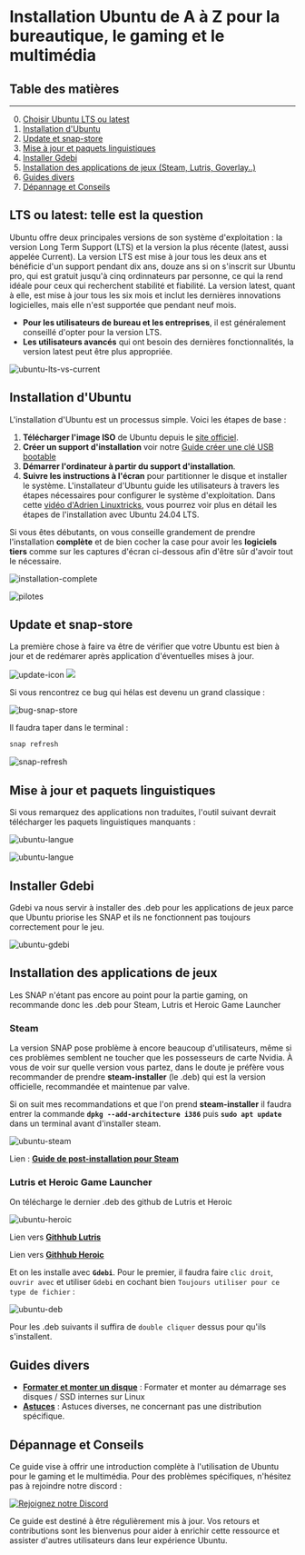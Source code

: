 # Installation Ubuntu de A à Z pour la bureautique, le gaming et le multimédia

## Table des matières
---
0. [Choisir Ubuntu LTS ou latest](#lts-ou-latest-telle-est-la-question)
1. [Installation d'Ubuntu](#installation-d-ubuntu)
2. [Update et snap-store](#update-et-snap-store)
3. [Mise à jour et paquets linguistiques](#mise-à-jour-et-paquets-linguistiques)
4. [Installer Gdebi](#installer-gdebi)
5. [Installation des applications de jeux (Steam, Lutris, Goverlay..)](#installation-des-applications-de-jeux)
6. [Guides divers](#guides-divers)
7. [Dépannage et Conseils](#dépannage-et-conseils)

## LTS ou latest: telle est la question

Ubuntu offre deux principales versions de son système d'exploitation : la version Long Term Support (LTS) et la version la plus récente (latest, aussi appelée Current). La version LTS est mise à jour tous les deux ans et bénéficie d'un support pendant dix ans, douze ans si on s'inscrit sur Ubuntu pro, qui est gratuit jusqu'à cinq ordinnateurs par personne, ce qui la rend idéale pour ceux qui recherchent stabilité et fiabilité. La version latest, quant à elle, est mise à jour tous les six mois et inclut les dernières innovations logicielles, mais elle n'est supportée que pendant neuf mois. 

- **Pour les utilisateurs de bureau et les entreprises**, il est généralement conseillé d'opter pour la version LTS.
- **Les utilisateurs avancés** qui ont besoin des dernières fonctionnalités, la version latest peut être plus appropriée.

![ubuntu-lts-vs-current](Images/Ubuntu-lts-vs-current.png)

## Installation d'Ubuntu
L'installation d'Ubuntu est un processus simple. Voici les étapes de base :

1. **Télécharger l'image ISO** de Ubuntu depuis le [site officiel](https://ubuntu.com/download).
2. **Créer un support d'installation** voir notre [Guide créer une clé USB bootable](/Gaming-Linux-FR/usb-bootable#readme)
3. **Démarrer l'ordinateur à partir du support d'installation**.
4. **Suivre les instructions à l'écran** pour partitionner le disque et installer le système. L'installateur d'Ubuntu guide les utilisateurs à travers les étapes nécessaires pour configurer le système d'exploitation. Dans cette [vidéo d'Adrien Linuxtricks](https://youtu.be/B9iR8JDpLFw?t=188), vous pourrez voir plus en détail les étapes de l'installation avec Ubuntu 24.04 LTS.

Si vous êtes débutants, on vous conseille grandement de prendre l'installation **complète** et de bien cocher la case pour avoir les **logiciels tiers** comme sur les captures d'écran ci-dessous afin d'être sûr d'avoir tout le nécessaire.

![installation-complete](Images/installation-complete.png)

![pilotes](Images/pilotes.png)

## Update et snap-store

La première chose à faire va être de vérifier que votre Ubuntu est bien à jour et de redémarer après application d'éventuelles mises à jour.

![update-icon](Images/update-icon.png)
![](Images/update.png)

Si vous rencontrez ce bug qui hélas est devenu un grand classique : 

![bug-snap-store](Images/bug-snap-store.png)

Il faudra taper dans le terminal :

```bash
snap refresh
```
![snap-refresh](Images/snap-refresh.png)

## Mise à jour et paquets linguistiques

Si vous remarquez des applications non traduites, l'outil suivant devrait télécharger les paquets linguistiques manquants :

![ubuntu-langue](Images/ubuntu-langue.png)

![ubuntu-langue](Images/ubuntu-langue2.png)

## Installer Gdebi

Gdebi va nous servir à installer des .deb pour les applications de jeux parce que Ubuntu priorise les SNAP et ils ne fonctionnent pas toujours correctement pour le jeu.

![ubuntu-gdebi](Images/ubuntu-gdebi.png)

## Installation des applications de jeux

Les SNAP n'étant pas encore au point pour la partie gaming, on recommande donc les .deb pour Steam, Lutris et Heroic Game Launcher

### Steam

La version SNAP pose problème à encore beaucoup d'utilisateurs, même si ces problèmes semblent ne toucher que les possesseurs de carte Nvidia. À vous de voir sur quelle version vous partez, dans le doute je préfère vous recommander de prendre **steam-installer** (le .deb) qui est la version officielle, recommandée et maintenue par valve.

Si on suit mes recommandations et que l'on prend **steam-installer** il faudra entrer la commande **`dpkg --add-architecture i386`** puis **`sudo apt update`** dans un terminal avant d'installer steam.


![ubuntu-steam](Images/ubuntu-steam.png)

Lien : **[Guide de post-installation pour Steam](/Gaming-Linux-FR/steam-post-install)**

### Lutris et Heroic Game Launcher

On télécharge le dernier .deb des github de Lutris et Heroic 

![ubuntu-heroic](Images/ubuntu-heroic.png)

Lien vers **[Githhub Lutris](https://github.com/lutris/lutris/releases)**

Lien vers **[Githhub Heroic](https://github.com/Heroic-Games-Launcher/HeroicGamesLauncher/releases)**

Et on les installe avec **`Gdebi`**. Pour le premier, il faudra faire `clic droit`, `ouvrir avec` et utiliser `Gdebi` en cochant bien `Toujours utiliser pour ce type de fichier` :

![ubuntu-deb](Images/ubuntu-deb.png)

Pour les .deb suivants il suffira de `double cliquer` dessus pour qu'ils s'installent.

## Guides divers

- **[Formater et monter un disque](/Gaming-Linux-FR/guide-formater-monter)** : Formater et monter au démarrage ses disques / SSD internes sur Linux
- **[Astuces](/Gaming-Linux-FR/glf-astuces)** : Astuces diverses, ne concernant pas une distribution spécifique.

## Dépannage et Conseils

Ce guide vise à offrir une introduction complète à l'utilisation de Ubuntu pour le gaming et le multimédia. Pour des problèmes spécifiques, n'hésitez pas à rejoindre notre discord : 

[![Rejoignez notre Discord](https://img.shields.io/badge/Discord-Rejoignez%20notre%20serveur-blue?style=for-the-badge&logo=discord)](https://discord.gg/WCAKxxRA3t)

Ce guide est destiné à être régulièrement mis à jour. Vos retours et contributions sont les bienvenus pour aider à enrichir cette ressource et assister d'autres utilisateurs dans leur expérience Ubuntu.

